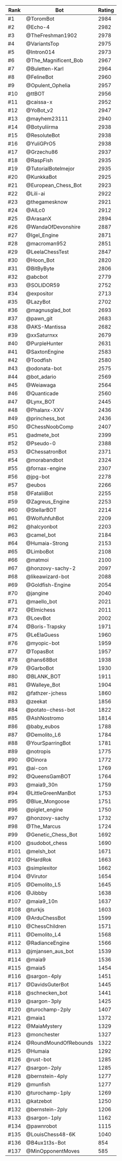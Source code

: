 Rank|Bot|Rating
---|---|---
#1|@ToromBot|2984
#2|@Echo-4|2982
#3|@TheFreshman1902|2978
#4|@VariantsTop|2975
#5|@Intron014|2973
#6|@The_Magnificent_Bob|2967
#7|@Buletten-Karl|2964
#8|@FelineBot|2960
#9|@Opulent_Ophelia|2957
#10|@ttBOT|2956
#11|@caissa-x|2952
#12|@YoBot_v2|2947
#13|@mayhem23111|2940
#14|@Botyuliirma|2938
#15|@ResoluteBot|2938
#16|@YuliGPrO5|2938
#17|@Grzechu86|2937
#18|@RaspFish|2935
#19|@TutorialBotelmejor|2935
#20|@KunkkaBot|2925
#21|@European_Chess_Bot|2923
#22|@Lili-ai|2922
#23|@thegamesknow|2921
#24|@AILc0|2912
#25|@ArasanX|2894
#26|@WandaOfDevonshire|2887
#27|@Igel_Engine|2871
#28|@macroman952|2851
#29|@LeelaChessTest|2847
#30|@Hoon_Bot|2820
#31|@BitByByte|2806
#32|@abcbot|2779
#33|@SOLIDOR59|2752
#34|@expositor|2713
#35|@LazyBot|2702
#36|@magnusglad_bot|2693
#37|@pawn_git|2683
#38|@AKS-Mantissa|2682
#39|@xxSaturnxx|2679
#40|@PurpleHunter|2631
#41|@SaxtonEngine|2583
#42|@Toodfish|2580
#43|@odonata-bot|2575
#44|@bot_adario|2569
#45|@Weiawaga|2564
#46|@Quanticade|2560
#47|@Lynx_BOT|2445
#48|@Phalanx-XXV|2436
#49|@princhess_bot|2436
#50|@ChessNoobComp|2407
#51|@admete_bot|2399
#52|@Pseudo-0|2388
#53|@ChessatronBot|2371
#54|@morabandbot|2324
#55|@fornax-engine|2307
#56|@jpg-bot|2278
#57|@eubos|2266
#58|@FataliiBot|2255
#59|@Zagreus_Engine|2253
#60|@StellarBOT|2214
#61|@WolfuhfuhBot|2209
#62|@halcyonbot|2203
#63|@camel_bot|2184
#64|@Humaia-Strong|2153
#65|@LimboBot|2108
#66|@matmoi|2100
#67|@honzovy-sachy-2|2097
#68|@likeawizard-bot|2088
#69|@Goldfish-Engine|2054
#70|@jangine|2040
#71|@maello_bot|2021
#72|@Elmichess|2011
#73|@LoevBot|2002
#74|@Boris-Trapsky|1971
#75|@LeElaGuess|1960
#76|@myopic-bot|1959
#77|@TopasBot|1957
#78|@hans68Bot|1938
#79|@GarboBot|1930
#80|@BLANK_BOT|1911
#81|@Walleye_Bot|1904
#82|@fathzer-jchess|1860
#83|@zeekat|1856
#84|@potato-chess-bot|1822
#85|@AshNostromo|1814
#86|@baby_eubos|1788
#87|@Demolito_L6|1784
#88|@YourSparringBot|1781
#89|@notropis|1775
#90|@Dinora|1772
#91|@ai-con|1769
#92|@QueensGamBOT|1764
#93|@maia9_30n|1759
#94|@LittleGreenManBot|1753
#95|@Blue_Mongoose|1751
#96|@piglet_engine|1750
#97|@honzovy-sachy|1732
#98|@The_Marcus|1724
#99|@Genetic_Chess_Bot|1692
#100|@sudobot_chess|1690
#101|@melsh_bot|1671
#102|@HardRok|1663
#103|@simplexitor|1662
#104|@Virutor|1654
#105|@Demolito_L5|1645
#106|@Jibbby|1638
#107|@maia9_10n|1637
#108|@turkjs|1603
#109|@ArduChessBot|1599
#110|@ChessChildren|1571
#111|@Demolito_L4|1568
#112|@RadianceEngine|1566
#113|@jmjansen_aus_bot|1539
#114|@maia9|1536
#115|@maia5|1454
#116|@sargon-4ply|1451
#117|@DavidsGuterBot|1445
#118|@schnecken_bot|1441
#119|@sargon-3ply|1425
#120|@turochamp-2ply|1407
#121|@maia1|1372
#122|@MaiaMystery|1329
#123|@monchester|1327
#124|@RoundMoundOfRebounds|1322
#125|@Humaia|1292
#126|@rust-bot|1285
#127|@sargon-2ply|1285
#128|@bernstein-4ply|1277
#129|@munfish|1277
#130|@turochamp-1ply|1269
#131|@katzebot|1250
#132|@bernstein-2ply|1206
#133|@sargon-1ply|1162
#134|@pawnrobot|1115
#135|@LouisChess48-6K|1040
#136|@B4ux1t3s-Bot|854
#137|@MinOpponentMoves|585
